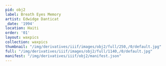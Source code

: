 ```yaml
---
pid: obj2
label: Breath Eyes Memory
artist: Edwidge Danticat
_date: '1994'
location: Haiti
order: '01'
layout: waxpics
collection: waxpics
thumbnail: "/img/derivatives/iiif/images/obj2/full/250,/0/default.jpg"
full: "/img/derivatives/iiif/images/obj2/full/1140,/0/default.jpg"
manifest: "/img/derivatives/iiif/obj2/manifest.json"
---
```

